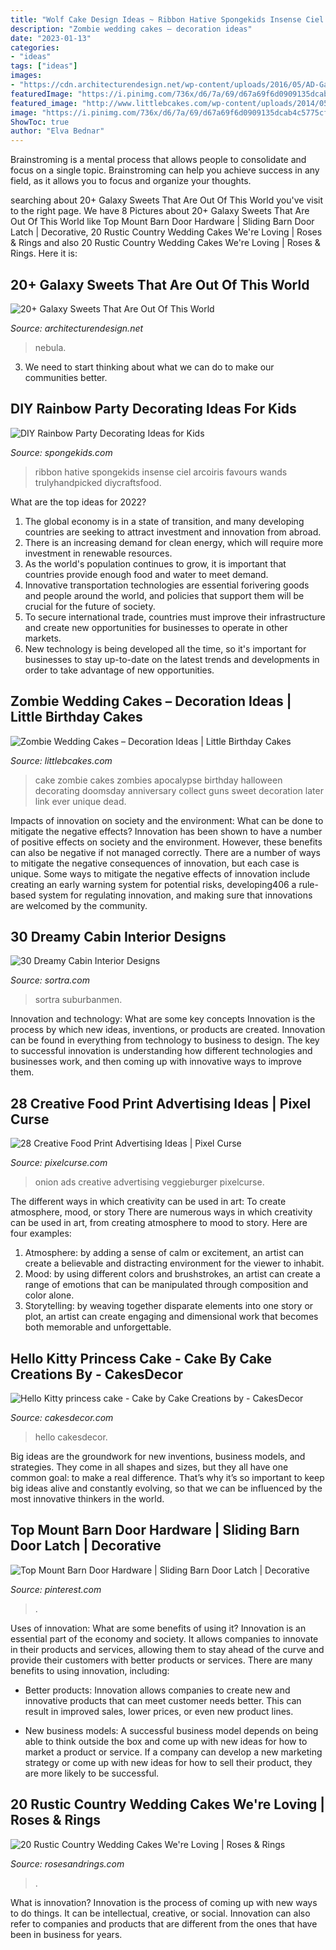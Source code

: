 ```yaml
---
title: "Wolf Cake Design Ideas ~ Ribbon Hative Spongekids Insense Ciel Arcoiris Favours Wands Trulyhandpicked Diycraftsfood"
description: "Zombie wedding cakes – decoration ideas"
date: "2023-01-13"
categories:
- "ideas"
tags: ["ideas"]
images:
- "https://cdn.architecturendesign.net/wp-content/uploads/2016/05/AD-Galaxy-Cakes-Space-Sweets-Nebula-Cosmos-Universe-12.jpg"
featuredImage: "https://i.pinimg.com/736x/d6/7a/69/d67a69f6d0909135dcab4c5775cf45ad.jpg"
featured_image: "http://www.littlebcakes.com/wp-content/uploads/2014/05/Zombie-Wedding-Cake-Pictures.jpg"
image: "https://i.pinimg.com/736x/d6/7a/69/d67a69f6d0909135dcab4c5775cf45ad.jpg"
ShowToc: true
author: "Elva Bednar"
---
```



Brainstroming is a mental process that allows people to consolidate and focus on a single topic. Brainstroming can help you achieve success in any field, as it allows you to focus and organize your thoughts.

	

		
searching about 20+ Galaxy Sweets That Are Out Of This World you've visit to the right page. We have 8 Pictures about 20+ Galaxy Sweets That Are Out Of This World like Top Mount Barn Door Hardware | Sliding Barn Door Latch | Decorative, 20 Rustic Country Wedding Cakes We&#039;re Loving | Roses &amp; Rings and also 20 Rustic Country Wedding Cakes We&#039;re Loving | Roses &amp; Rings. Here it is:
		
    
## 20+ Galaxy Sweets That Are Out Of This World

<img loading=lazy src="https://cdn.architecturendesign.net/wp-content/uploads/2016/05/AD-Galaxy-Cakes-Space-Sweets-Nebula-Cosmos-Universe-12.jpg" onerror="this.onerror=null;this.src='https://tse4.mm.bing.net/th?id=OIP.JrLjOhzy3lr3aQQ430LBZAHaKR&amp;pid=15.1';" alt="20+ Galaxy Sweets That Are Out Of This World">

_Source: architecturendesign.net_

>nebula. 

	

3. We need to start thinking about what we can do to make our communities better.

    
## DIY Rainbow Party Decorating Ideas For Kids

<img loading=lazy src="https://spongekids.com/wp-content/uploads/2014/11/diy-rainbow-party-decorating-ideas/4-candy-decoration.jpg" onerror="this.onerror=null;this.src='https://tse4.mm.bing.net/th?id=OIP.GfTxgQhCKywEmuWykiSTCAHaLG&amp;pid=15.1';" alt="DIY Rainbow Party Decorating Ideas for Kids">

_Source: spongekids.com_

>ribbon hative spongekids insense ciel arcoiris favours wands trulyhandpicked diycraftsfood. 

	

What are the top ideas for 2022?
1. The global economy is in a state of transition, and many developing countries are seeking to attract investment and innovation from abroad.
2. There is an increasing demand for clean energy, which will require more investment in renewable resources.
3. As the world's population continues to grow, it is important that countries provide enough food and water to meet demand.
4. Innovative transportation technologies are essential forivering goods and people around the world, and policies that support them will be crucial for the future of society.
5. To secure international trade, countries must improve their infrastructure and create new opportunities for businesses to operate in other markets.
6. New technology is being developed all the time, so it's important for businesses to stay up-to-date on the latest trends and developments in order to take advantage of new opportunities.

    
## Zombie Wedding Cakes – Decoration Ideas | Little Birthday Cakes

<img loading=lazy src="http://www.littlebcakes.com/wp-content/uploads/2014/05/Zombie-Wedding-Cake-Pictures.jpg" onerror="this.onerror=null;this.src='https://tse3.mm.bing.net/th?id=OIP.CVeafeXd66EFrYA4y4piSwHaLH&amp;pid=15.1';" alt="Zombie Wedding Cakes – Decoration Ideas | Little Birthday Cakes">

_Source: littlebcakes.com_

>cake zombie cakes zombies apocalypse birthday halloween decorating doomsday anniversary collect guns sweet decoration later link ever unique dead. 

	

Impacts of innovation on society and the environment: What can be done to mitigate the negative effects?
Innovation has been shown to have a number of positive effects on society and the environment. However, these benefits can also be negative if not managed correctly. There are a number of ways to mitigate the negative consequences of innovation, but each case is unique. Some ways to mitigate the negative effects of innovation include creating an early warning system for potential risks, developing406
a rule-based system for regulating innovation, and making sure that innovations are welcomed by the community.

    
## 30 Dreamy Cabin Interior Designs

<img loading=lazy src="https://www.sortra.com/wp-content/uploads/2014/07/log-cabin-interior-design03.jpg" onerror="this.onerror=null;this.src='https://tse1.mm.bing.net/th?id=OIP.QM4MRPiv6mZNftBsnVsH1AHaKy&amp;pid=15.1';" alt="30 Dreamy Cabin Interior Designs">

_Source: sortra.com_

>sortra suburbanmen. 

	

Innovation and technology: What are some key concepts
Innovation is the process by which new ideas, inventions, or products are created. Innovation can be found in everything from technology to business to design. The key to successful innovation is understanding how different technologies and businesses work, and then coming up with innovative ways to improve them.

    
## 28 Creative Food Print Advertising Ideas | Pixel Curse

<img loading=lazy src="https://pixelcurse.com/wp-content/uploads/2011/06/onion_22.jpg" onerror="this.onerror=null;this.src='https://tse2.mm.bing.net/th?id=OIP.n3rWn7usu-_oZYcCSRFZHAAAAA&amp;pid=15.1';" alt="28 Creative Food Print Advertising Ideas | Pixel Curse">

_Source: pixelcurse.com_

>onion ads creative advertising veggieburger pixelcurse. 

	

The different ways in which creativity can be used in art: To create atmosphere, mood, or story
There are numerous ways in which creativity can be used in art, from creating atmosphere to mood to story. Here are four examples:
1. Atmosphere: by adding a sense of calm or excitement, an artist can create a believable and distracting environment for the viewer to inhabit.
2. Mood: by using different colors and brushstrokes, an artist can create a range of emotions that can be manipulated through composition and color alone.
3. Storytelling: by weaving together disparate elements into one story or plot, an artist can create engaging and dimensional work that becomes both memorable and unforgettable.

    
## Hello Kitty Princess Cake - Cake By Cake Creations By - CakesDecor

<img loading=lazy src="https://pic.cakesdecor.com/m/cmzkc6g667wnneho8ikm.jpg" onerror="this.onerror=null;this.src='https://tse3.mm.bing.net/th?id=OIP.pw_OpuZXn1KR2WsqYo5TnAHaJ3&amp;pid=15.1';" alt="Hello Kitty princess cake - Cake by Cake Creations by - CakesDecor">

_Source: cakesdecor.com_

>hello cakesdecor. 

	

Big ideas are the groundwork for new inventions, business models, and strategies. They come in all shapes and sizes, but they all have one common goal: to make a real difference. That’s why it’s so important to keep big ideas alive and constantly evolving, so that we can be influenced by the most innovative thinkers in the world.

    
## Top Mount Barn Door Hardware | Sliding Barn Door Latch | Decorative

<img loading=lazy src="https://i.pinimg.com/736x/d6/7a/69/d67a69f6d0909135dcab4c5775cf45ad.jpg" onerror="this.onerror=null;this.src='https://tse3.mm.bing.net/th?id=OIP.uuRlr9T1G5Q7yjjySvMZoAHaLi&amp;pid=15.1';" alt="Top Mount Barn Door Hardware | Sliding Barn Door Latch | Decorative">

_Source: pinterest.com_

>. 

	

Uses of innovation: What are some benefits of using it?
Innovation is an essential part of the economy and society. It allows companies to innovate in their products and services, allowing them to stay ahead of the curve and provide their customers with better products or services. There are many benefits to using innovation, including: 
- Better products: Innovation allows companies to create new and innovative products that can meet customer needs better. This can result in improved sales, lower prices, or even new product lines.

- New business models: A successful business model depends on being able to think outside the box and come up with new ideas for how to market a product or service. If a company can develop a new marketing strategy or come up with new ideas for how to sell their product, they are more likely to be successful.

    
## 20 Rustic Country Wedding Cakes We&#039;re Loving | Roses &amp; Rings

<img loading=lazy src="http://www.rosesandrings.com/wp-content/uploads/2019/11/Country-rustic-wedding-cake-ideas-9.jpg" onerror="this.onerror=null;this.src='https://tse2.mm.bing.net/th?id=OIP.KJkW0qs2PuaKMLFB7n7U-AHaLZ&amp;pid=15.1';" alt="20 Rustic Country Wedding Cakes We&#039;re Loving | Roses &amp; Rings">

_Source: rosesandrings.com_

>. 

	

What is innovation?
Innovation is the process of coming up with new ways to do things. It can be intellectual, creative, or social. Innovation can also refer to companies and products that are different from the ones that have been in business for years.

